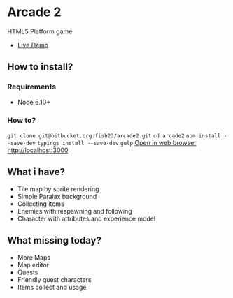 # Arcade 2 #

HTML5 Platform game

* [Live Demo](http://arcade2.slimetribe.com)


## How to install? ##

### Requirements ###

* Node 6.10+

### How to? ###

`git clone git@bitbucket.org:fish23/arcade2.git`
`cd arcade2`
`npm install --save-dev`
`typings install --save-dev`
`gulp`
[Open in web browser http://localhost:3000](http://localhost:3000)

## What i have? ##

* Tile map by sprite rendering
* Simple Paralax background
* Collecting items
* Enemies with respawning and following
* Character with attributes and experience model

## What missing today? ###

* More Maps
* Map editor
* Quests
* Friendly quest characters
* Items collect and usage

